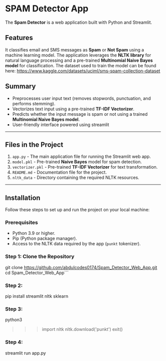 # SPAM Detector App

The **Spam Detector** is a web application built with Python and Streamlit. 

## Features
It classifies email and SMS messages as **Spam** or **Not Spam** using a machine learning model. The application leverages the **NLTK library** for natural language processing and a pre-trained **Multinomial Naive Bayes model** for classification. The dataset used to train the model can be found here: https://www.kaggle.com/datasets/uciml/sms-spam-collection-dataset

## Summary 
- Preprocesses user input text (removes stopwords, punctuation, and performs stemming).
- Vectorizes text input using a pre-trained **TF-IDF Vectorizer**.
- Predicts whether the input message is spam or not using a trained **Multinomial Naive Bayes model**.
- User-friendly interface powered using streamlit

---

## Files in the Project
1. `app.py` - The main application file for running the Streamlit web app.
2. `model.pkl` - Pre-trained **Naive Bayes** model for spam detection.
3. `vectorizer.pkl` - Pre-trained **TF-IDF Vectorizer** for text transformation.
4. `README.md` - Documentation file for the project.
5. `nltk_data` - Directory containing the required NLTK resources.

---

## Installation

Follow these steps to set up and run the project on your local machine:

### Prerequisites
- Python 3.9 or higher.
- Pip (Python package manager).
- Access to the NLTK data required by the app (`punkt` tokenizer).

### Step 1: Clone the Repository

git clone https://github.com/abdulcodes0174/Spam_Detector_Web_App.git
cd Spam_Detector_Web_App```

### Step 2:
pip install streamlit nltk sklearn

### Step 3:

python3
>>> import nltk
>>> nltk.download('punkt')
>>> exit()

### Step 4:

streamlit run app.py

